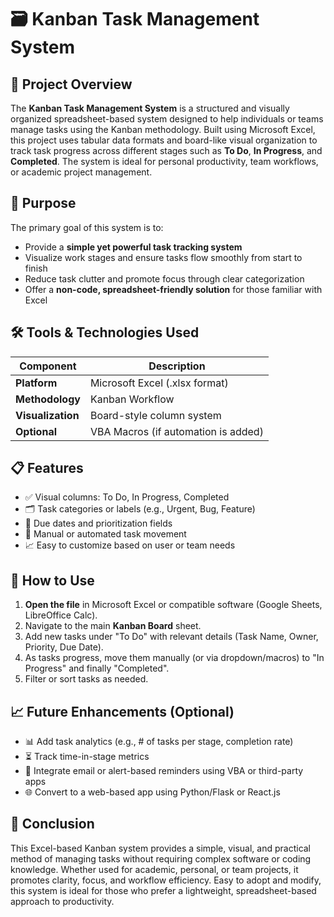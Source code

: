 # 🗃️ Kanban Task Management System

## 📌 Project Overview

The **Kanban Task Management System** is a structured and visually organized spreadsheet-based system designed to help individuals or teams manage tasks using the Kanban methodology. Built using Microsoft Excel, this project uses tabular data formats and board-like visual organization to track task progress across different stages such as **To Do**, **In Progress**, and **Completed**. The system is ideal for personal productivity, team workflows, or academic project management.


## 🎯 Purpose

The primary goal of this system is to:
- Provide a **simple yet powerful task tracking system**
- Visualize work stages and ensure tasks flow smoothly from start to finish
- Reduce task clutter and promote focus through clear categorization
- Offer a **non-code, spreadsheet-friendly solution** for those familiar with Excel


## 🛠️ Tools & Technologies Used

| Component     | Description                      |
|---------------|----------------------------------|
| **Platform**  | Microsoft Excel (.xlsx format)   |
| **Methodology**| Kanban Workflow                 |
| **Visualization** | Board-style column system     |
| **Optional**  | VBA Macros (if automation is added) |


## 📋 Features

- ✅ Visual columns: To Do, In Progress, Completed
- 🗂️ Task categories or labels (e.g., Urgent, Bug, Feature)
- 📆 Due dates and prioritization fields
- 🔁 Manual or automated task movement
- 📈 Easy to customize based on user or team needs


## 🧾 How to Use

1. **Open the file** in Microsoft Excel or compatible software (Google Sheets, LibreOffice Calc).
2. Navigate to the main **Kanban Board** sheet.
3. Add new tasks under "To Do" with relevant details (Task Name, Owner, Priority, Due Date).
4. As tasks progress, move them manually (or via dropdown/macros) to "In Progress" and finally "Completed".
5. Filter or sort tasks as needed.


## 📈 Future Enhancements (Optional)

- 📊 Add task analytics (e.g., # of tasks per stage, completion rate)
- ⏳ Track time-in-stage metrics
- 🔔 Integrate email or alert-based reminders using VBA or third-party apps
- 🌐 Convert to a web-based app using Python/Flask or React.js


## 📌 Conclusion

This Excel-based Kanban system provides a simple, visual, and practical method of managing tasks without requiring complex software or coding knowledge. Whether used for academic, personal, or team projects, it promotes clarity, focus, and workflow efficiency. Easy to adopt and modify, this system is ideal for those who prefer a lightweight, spreadsheet-based approach to productivity.

